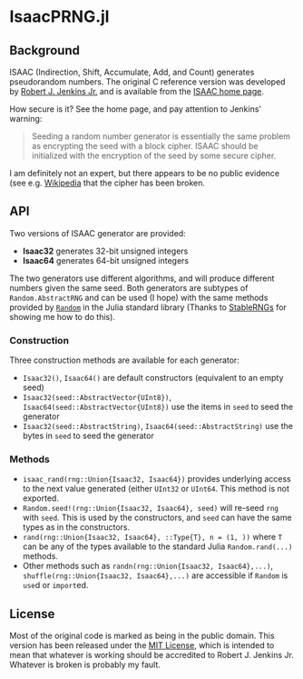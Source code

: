 # IsaacPRNG.jl

## Background

ISAAC (Indirection, Shift, Accumulate, Add, and Count) generates pseudorandom numbers.
The original C reference version was developed by
[Robert J. Jenkins Jr.](https://burtleburtle.net/bob/)
and is available from
the [ISAAC home page](https://burtleburtle.net/bob/rand/isaacafa.html).

How secure is it? See the home page, and pay attention to Jenkins' warning:
> Seeding a random number generator is essentially the same problem as
> encrypting the seed with a block cipher. ISAAC should be initialized
> with the encryption of the seed by some secure cipher.

I am definitely not an expert, but there appears to be no public evidence
(see e.g. [Wikipedia](https://en.wikipedia.org/wiki/ISAAC_(cipher)) that the
cipher has been broken.

## API

Two versions of ISAAC generator are provided:
- __Isaac32__ generates 32-bit unsigned integers
- __Isaac64__ generates 64-bit unsigned integers

The two generators use different algorithms, and will produce different
numbers given the same seed. Both generators are subtypes of `Random.AbstractRNG`
and can be used (I hope) with the same methods provided by [`Random`](https://docs.julialang.org/en/v1/stdlib/Random/#Random-generation-functions) in the Julia
standard library (Thanks to [StableRNGs](https://github.com/JuliaRandom/StableRNGs.jl)
for showing me how to do this).

### Construction

Three construction methods are available for each generator:
- `Isaac32()`, `Isaac64()` are default constructors (equivalent to an empty seed)
- `Isaac32(seed::AbstractVector{UInt8})`, `Isaac64(seed::AbstractVector{UInt8})` use
the items in `seed` to seed the generator
- `Isaac32(seed::AbstractString)`, `Isaac64(seed::AbstractString)` use the bytes in `seed`
to seed the generator

### Methods

- `isaac_rand(rng::Union{Isaac32, Isaac64})` provides underlying access to the next
value generated (either `UInt32` or `UInt64`. This method is not exported.
- `Random.seed!(rng::Union{Isaac32, Isaac64}, seed)` will re-seed `rng` with `seed`.
This is used by the constructors, and `seed` can have the same types as in the constructors.
- `rand(rng::Union{Isaac32, Isaac64}, ::Type{T}, n = (1, ))` where `T` can be any of the
types available to the standard Julia `Random.rand(...)` methods.
- Other methods such as `randn(rng::Union{Isaac32, Isaac64},...)`,
`shuffle(rng::Union{Isaac32, Isaac64},...)` are accessible if `Random` is `use`d
or `import`ed.

## License

Most of the original code is marked as being in the public domain.
This version has been released under the [MIT License](https://mit-license.org/),
which is intended to mean that whatever is working should be accredited to
Robert J. Jenkins Jr. Whatever is broken is probably my fault.

